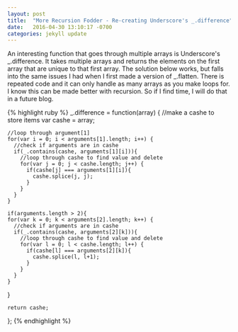 ```yaml
---
layout: post
title:  "More Recursion Fodder - Re-creating Underscore's _.difference"
date:   2016-04-30 13:10:17 -0700
categories: jekyll update
---
```


An interesting function that goes through multiple arrays is Underscore's _.difference.  It takes multiple arrays and returns the elements on the first array that are unique to that first array.  The solution below works, but falls into the same issues I had when I first made a version of _.flatten.  There is repeated code and it can only handle as many arrays as you make loops for.  I know this can be made better with recursion. So if I find time, I will do that in a future blog.  

{% highlight ruby %}
  _.difference = function(array) {
    //make a cashe to store items
    var cashe = array;

    //loop through argument[1]
    for(var i = 0; i < arguments[1].length; i++) {
      //check if arguments are in cashe
      if(_.contains(cashe, arguments[1][i])){
        //loop through cashe to find value and delete
        for(var j = 0; j < cashe.length; j++) {
          if(cashe[j] === arguments[1][i]){
            cashe.splice(j, j); 
          }
        }
      }
    }

    if(arguments.length > 2){
    for(var k = 0; k < arguments[2].length; k++) {
      //check if arguments are in cashe
      if(_.contains(cashe, arguments[2][k])){
        //loop through cashe to find value and delete
        for(var l = 0; l < cashe.length; l++) {
          if(cashe[l] === arguments[2][k]){
            cashe.splice(l, l+1); 
          }
        }
      }
    }
  }

    return cashe;

  };
{% endhighlight %}





[jekyll-docs]: http://jekyllrb.com/docs/home
[jekyll-gh]:   https://github.com/jekyll/jekyll
[jekyll-talk]: https://talk.jekyllrb.com/
